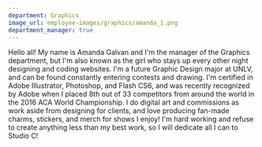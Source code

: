 ```yaml
---
department: Graphics
image_url: employee-images/graphics/amanda_1.png
department_manager: true
---
```

Hello all! My name is Amanda Galvan and I'm the manager of the Graphics department, but I'm also known as the girl who stays up every other night designing and coding websites. I'm a future Graphic Design major at UNLV, and can be found constantly entering contests and drawing. I'm certified in Adobe Illustrator, Photoshop, and Flash CS6, and was recently recognized by Adobe when I placed 8th out of 33 competitors from around the world in the 2016 ACA World Championship. I do digital art and commissions as work aside from designing for clients, and love producing fan-made charms, stickers, and merch for shows I enjoy! I'm hard working and refuse to create anything less than my best work, so I will dedicate all I can to Studio C!
